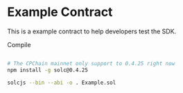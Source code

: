 # Example Contract

This is a example contract to help developers test the SDK.

Compile

```bash

# The CPChain mainnet only support to 0.4.25 right now
npm install -g solc@0.4.25

solcjs --bin --abi -o . Example.sol

```
